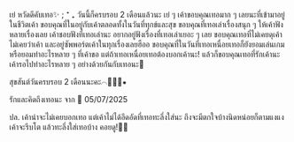 เย่ หวัดดีคับเทอ✨ ; ⁺ ₊
วันนี้ก็ครบรอบ 2 เดือนแล้วนะ เย่ ๆ
เค้าขอบคุณเทอมาก ๆ เลยนะที่เข้ามาอยู่ในชีวิตเค้า ขอบคุณที่ในอยู่กับเค้าตลอดทั้งในวันที่ทุกข์และสุข ขอบคุณที่เทอเล่าเรื่องสนุก ๆ ให้เค้าฟังหลายเรื่องเลย เค้าชอบฟังที่เทอเล่านะ อยากอยู่ฟังเรื่องที่เทอเล่าเยอะ ๆ เลย ขอบคุณเทอที่ไม่เคยดุเค้า ไม่เคยว่าเค้า และอยู่ซัพพอร์ตเค้าในทุกเรื่องเลยฮืออ ขอบคุณที่ในวันที่เทอเหนื่อยเทอก็ยังยอมเล่นเกมหรือยอมทำอะไรหลาย ๆ ที่เค้าขอ แต่ถ้าเทอเหนื่อยเทอต้องบอกเค้านะ! แล้วก็ขอบคุณเทอที่รักเค้านะ เค้ารอไปทำอะไรหลาย ๆ อย่างด้วยกันกับเทอนะ💐

สุขสันต์วันครบรอบ 2 เดือนนะคะ⌒🧚🏻‍♀️⁕

รักและคิดถึงเทอนะ
จาก 🐰
05/07/2025

ปล. เค้าน่าจะไม่เคยบอกเทอ แต่เค้าไม่ได้อึดอัดที่เทอทะลึ่งใส่นะ ถึงจะมีตกใจบ้างนิดหน่อยก็ตามแงแง เค้าจะรีบโต แล้วทะลึ่งใส่เทอบ้าง คอยดู!🫵🏻